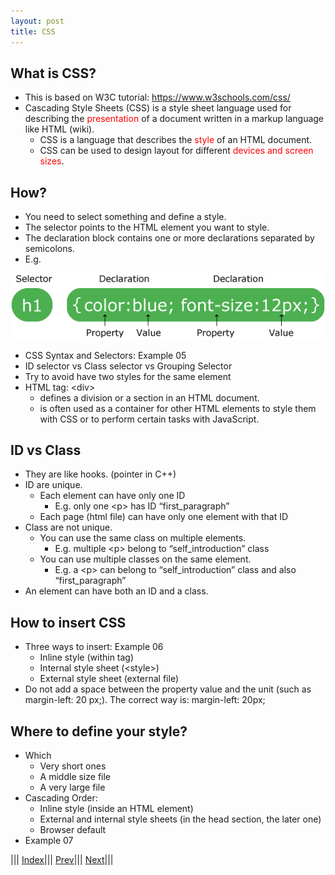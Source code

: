 ```yaml
---
layout: post
title: CSS
---
```


## What is CSS?

* This is based on W3C tutorial: https://www.w3schools.com/css/
* Cascading Style Sheets (CSS) is a style sheet language used for describing the <font color=red>presentation</font> of a document written in a markup language like HTML (wiki).
  * CSS is a language that describes the <font color=red>style</font> of an HTML document.
  * CSS can be used to design layout for different <font color=red>devices and screen sizes</font>.

## How?
* You need to select something and define a style.
* The selector points to the HTML element you want to style.
* The declaration block contains one or more declarations separated by semicolons.
* E.g.

![](css.png)

* CSS Syntax and Selectors: Example 05
* ID selector vs Class selector vs Grouping Selector
* Try to avoid have two styles for the same element
* HTML tag: &lt;div&gt;
  * defines a division or a section in an HTML document.
  * is often used as a container for other HTML elements to style them with CSS or to perform certain tasks with JavaScript.

## ID vs Class
* They are like hooks. (pointer in C++)
* ID are unique.
  * Each element can have only one ID
    * E.g. only one &lt;p&gt; has ID “first_paragraph”
  * Each page (html file) can have only one element with that ID
* Class are not unique.
  * You can use the same class on multiple elements.
    * E.g. multiple &lt;p&gt; belong to “self_introduction” class
  * You can use multiple classes on the same element.
    * E.g. a &lt;p&gt; can belong to “self_introduction” class and also “first_paragraph”
* An element can have both an ID and a class.

## How to insert CSS
* Three ways to insert: Example 06
  * Inline style (within tag)
  * Internal style sheet (&lt;style&gt;)
  * External style sheet (external file)
* Do not add a space between the property value and the unit (such as margin-left: 20 px;). The correct way is: margin-left: 20px;

## Where to define your style?
* Which
  * Very short ones
  * A middle size file
  * A very large file
* Cascading Order:
  * Inline style (inside an HTML element)
  * External and internal style sheets (in the head section, the later one)
  * Browser default
* Example 07


||| [Index](../../)||| [Prev](../)||| [Next](../file3/)|||
